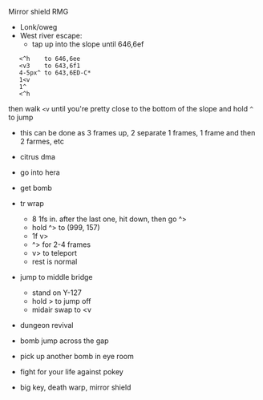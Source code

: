 Mirror shield RMG

* Lonk/oweg
* West river escape:
   * tap up into the slope until 646,6ef

```
   <^h    to 646,6ee
   <v3    to 643,6f1
   4-5px^ to 643,6ED-C*
   1<v
   1^
   <^h
```

then walk `<v` until you're pretty close to the bottom of the slope and hold `^` to jump

* this can be done as 3 frames up, 2 separate 1 frames, 1 frame and then 2 farmes, etc


* citrus dma
* go into hera
* get bomb
* tr wrap
   * 8 1fs in. after the last one, hit down, then go ^>
   * hold ^> to (999, 157)
   * 1f v>
   * ^> for 2-4 frames
   * v> to teleport
   * rest is normal
* jump to middle bridge
   * stand on Y-127
   * hold > to jump off
   * midair swap to <v
* dungeon revival
* bomb jump across the gap
* pick up another bomb in eye room
* fight for your life against pokey
* big key, death warp, mirror shield
